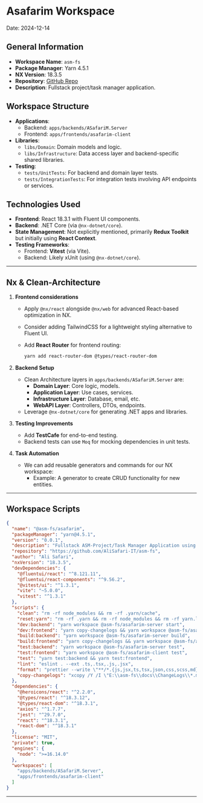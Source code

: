 # Asafarim Workspace
Date: 2024-12-14


## **General Information**

- **Workspace Name**: `asm-fs`
- **Package Manager**: Yarn 4.5.1
- **NX Version**: 18.3.5
- **Repository**: [GitHub Repo](https://github.com/AliSafari-IT/asm-fs)
- **Description**: Fullstack project/task manager application.

## **Workspace Structure**

- **Applications**:
  - Backend: `apps/backends/ASafariM.Server`
  - Frontend: `apps/frontends/asafarim-client`
- **Libraries**:
  - `libs/Domain`: Domain models and logic.
  - `libs/Infrastructure`: Data access layer and backend-specific shared libraries.
- **Testing**:
  - `tests/UnitTests`: For backend and domain layer tests.
  - `tests/IntegrationTests`: For integration tests involving API endpoints or services.

## **Technologies Used**

- **Frontend**: React 18.3.1 with Fluent UI components.
- **Backend**: .NET Core (via `@nx-dotnet/core`).
- **State Management**: Not explicitly mentioned, primarily **Redux Toolkit** but initially using **React Context**.
- **Testing Frameworks**:
  - Frontend: **Vitest** (via Vite).
  - Backend: Likely xUnit (using `@nx-dotnet/core`).

---

## **Nx & Clean-Architecture**

1. **Frontend considerations**

   - Apply `@nx/react` alongside `@nx/web` for advanced React-based optimization in NX.
   - Consider adding TailwindCSS for a lightweight styling alternative to Fluent UI.
   - Add **React Router** for frontend routing:

     ```bash
     yarn add react-router-dom @types/react-router-dom
     ```

2. **Backend Setup**

   - Clean Architecture layers in `apps/backends/ASafariM.Server` are:
       - **Domain Layer**: Core logic, models.
       - **Application Layer**: Use cases, services.
       - **Infrastructure Layer**: Database, email, etc.
       - **WebAPI Layer**: Controllers, DTOs, endpoints.
   - Leverage `@nx-dotnet/core` for generating .NET apps and libraries.

3. **Testing Improvements**

   - Add **TestCafe** for end-to-end testing.
   - Backend tests can use `Moq` for mocking dependencies in unit tests.

4. **Task Automation**
   - We can add reusable generators and commands for our NX workspace:
     - Example: A generator to create CRUD functionality for new entities.

---

## **Workspace Scripts**

```json
{
  "name": "@asm-fs/asafarim",
  "packageManager": "yarn@4.5.1",
  "version": "0.0.1",
  "description": "Fullstack ASM-Project/Task Manager Application using NX Workspace",
  "repository": "https://github.com/AliSafari-IT/asm-fs",
  "author": "Ali Safari",
  "nxVersion": "18.3.5",
  "devDependencies": {
    "@fluentui/react": "^8.121.11",
    "@fluentui/react-components": "^9.56.2",
    "@vitest/ui": "^1.3.1",
    "vite": "~5.0.0",
    "vitest": "^1.3.1"
  },
  "scripts": {
    "clean": "rm -rf node_modules && rm -rf .yarn/cache",
    "reset:yarn": "rm -rf .yarn && rm -rf node_modules && rm -rf yarn.lock && yarn install",
    "dev:backend": "yarn workspace @asm-fs/asafarim-server start",
    "dev:frontend": "yarn copy-changelogs && yarn workspace @asm-fs/asafarim-client dev",
    "build:backend": "yarn workspace @asm-fs/asafarim-server build",
    "build:frontend": "yarn copy-changelogs && yarn workspace @asm-fs/asafarim-client build",
    "test:backend": "yarn workspace @asm-fs/asafarim-server test",
    "test:frontend": "yarn workspace @asm-fs/asafarim-client test",
    "test": "yarn test:backend && yarn test:frontend",
    "lint": "eslint . --ext .ts,.tsx,.js,.jsx",
    "format": "prettier --write \"**/*.{js,jsx,ts,tsx,json,css,scss,md}\"",
    "copy-changelogs": "xcopy /Y /I \"E:\\asm-fs\\docs\\ChangeLogs\\*.md\" \"E:\\asm-fs\\apps\\frontends\\asafarim-client\\src\\pages\\Changelog\\changelogMds\""
  },
  "dependencies": {
    "@heroicons/react": "^2.2.0",
    "@types/react": "^18.3.12",
    "@types/react-dom": "^18.3.1",
    "axios": "^1.7.7",
    "jest": "^29.7.0",
    "react": "^18.3.1",
    "react-dom": "^18.3.1"
  },
  "license": "MIT",
  "private": true,
  "engines": {
    "node": ">=16.14.0"
  },
  "workspaces": [
    "apps/backends/ASafariM.Server",
    "apps/frontends/asafarim-client"
  ]
}

```

---
